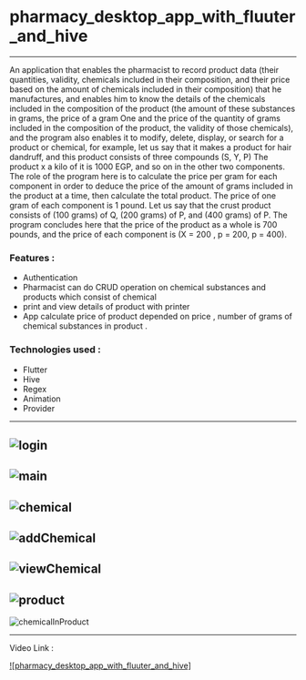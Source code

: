 # pharmacy_desktop_app_with_fluuter_and_hive
---
An application that enables the pharmacist to record product data (their quantities, validity, chemicals included in their composition, and their price based on the amount of chemicals included in their composition) that he manufactures, and enables him to know the details of the chemicals included in the composition of the product (the amount of these substances in grams, the price of a gram One and the price of the quantity of grams included in the composition of the product, the validity of those chemicals), and the program also enables it to modify, delete, display, or search for a product or chemical, for example, let us say that it makes a product for hair dandruff, and this product consists of three compounds (S, Y, P) The product x a kilo of it is 1000 EGP, and so on in the other two components. The role of the program here is to calculate the price per gram for each component in order to deduce the price of the amount of grams included in the product at a time, then calculate the total product. The price of one gram of each component is 1 pound. Let us say that the crust product consists of (100 grams) of Q, (200 grams) of P, and (400 grams) of P. The program concludes here that the price of the product as a whole is 700 pounds, and the price of each component is (X = 200 , p = 200, p = 400).

### Features : 
- Authentication
-  Pharmacist can do CRUD operation on chemical substances and products which consist of chemical
- print and view details of product with printer
- App calculate price of product depended on price , number of grams of chemical substances in product .
  
### Technologies used :
- Flutter
- Hive
- Regex
- Animation
- Provider
---
![login](https://github.com/BlackedHorse/pharmacy_app_with_flutter_and_hive/blob/main/ui-ux/photo/login.JPG)
---
![main](https://github.com/BlackedHorse/pharmacy_app_with_flutter_and_hive/blob/main/ui-ux/photo/main.JPG)
---
![chemical](https://github.com/BlackedHorse/pharmacy_app_with_flutter_and_hive/blob/main/ui-ux/photo/chemical.JPG)
---
![addChemical](https://github.com/BlackedHorse/pharmacy_app_with_flutter_and_hive/blob/main/ui-ux/photo/addChemical.JPG)
---
![viewChemical](https://github.com/BlackedHorse/pharmacy_app_with_flutter_and_hive/blob/main/ui-ux/photo/viewChemical.JPG)
---
![product](https://github.com/BlackedHorse/pharmacy_app_with_flutter_and_hive/blob/main/ui-ux/photo/product.JPG)
---
![chemicalInProduct](https://github.com/BlackedHorse/pharmacy_app_with_flutter_and_hive/blob/main/ui-ux/photo/chemicalInProduct.JPG)

-------------------------------------------------------------------------------------------------
Video Link :

[![pharmacy_desktop_app_with_fluuter_and_hive]](https://www.youtube.com/watch?v=72pVL7_-lDE&t=28s)
